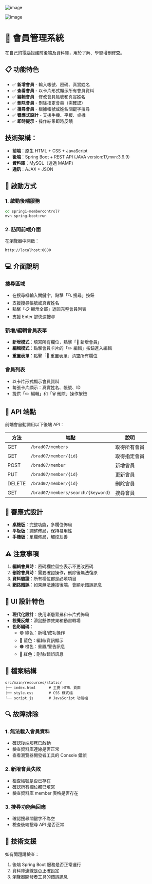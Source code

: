 ![image](https://github.com/user-attachments/assets/9203c633-e9fa-4859-8154-4895b10c4191)

![image](https://github.com/user-attachments/assets/a46c0f54-c057-4733-87d6-b3aaf6acbee2)

# 🏢 會員管理系統

在自己的電腦搭建前後端及資料庫，用於了解、學習增刪修查。

## 📋 功能特色

- ✅ **新增會員** - 輸入帳號、密碼、真實姓名
- ✅ **查看會員** - 以卡片形式顯示所有會員資料
- ✅ **編輯會員** - 修改會員帳號和真實姓名
- ✅ **刪除會員** - 刪除指定會員（需確認）
- ✅ **搜尋會員** - 根據帳號或姓名關鍵字搜尋
- ✅ **響應式設計** - 支援手機、平板、桌機
- ✅ **即時提示** - 操作結果即時反饋

##  技術架構：
-  **前端**：原生 HTML + CSS + JavaScript
-  **後端**：Spring Boot + REST API (JAVA version:17,mvn:3.9.9)
-  **資料庫**：MySQL（透過 MAMP）
-  **通訊**：AJAX + JSON

## 🚀 啟動方式

### 1. 啟動後端服務
```bash
cd spring1-membercontrol7
mvn spring-boot:run
```

### 2. 訪問前端介面
在瀏覽器中開啟：
```
http://localhost:8080
```

## 💻 介面說明

### 搜尋區域
- 在搜尋框輸入關鍵字，點擊「🔍 搜尋」按鈕
- 支援搜尋帳號或真實姓名
- 點擊「📋 顯示全部」返回完整會員列表
- 支援 Enter 鍵快速搜尋

### 新增/編輯會員表單
- **新增模式**：填寫所有欄位，點擊「💾 新增會員」
- **編輯模式**：點擊會員卡片的「✏️ 編輯」按鈕進入編輯
- **重置表單**：點擊「🔄 重置表單」清空所有欄位

### 會員列表
- 以卡片形式顯示會員資料
- 每張卡片顯示：真實姓名、帳號、ID
- 提供「✏️ 編輯」和「🗑️ 刪除」操作按鈕

## 🔧 API 端點

前端會自動調用以下後端 API：

| 方法 | 端點 | 說明 |
|------|------|------|
| GET | `/brad07/members` | 取得所有會員 |
| GET | `/brad07/member/{id}` | 取得指定會員 |
| POST | `/brad07/member` | 新增會員 |
| PUT | `/brad07/member/{id}` | 更新會員 |
| DELETE | `/brad07/member/{id}` | 刪除會員 |
| GET | `/brad07/members/search/{keyword}` | 搜尋會員 |

## 📱 響應式設計

- **桌機版**：完整功能，多欄位佈局
- **平板版**：調整佈局，保持易用性
- **手機版**：單欄佈局，觸控友善

## ⚠️ 注意事項

1. **編輯會員時**：密碼欄位留空表示不更改密碼
2. **刪除會員時**：需要確認操作，刪除後無法復原
3. **資料驗證**：所有欄位都是必填項目
4. **網路錯誤**：如果無法連接後端，會顯示錯誤訊息

## 🎨 UI 設計特色

- **現代化設計**：使用漸層背景和卡片式佈局
- **視覺反饋**：滑鼠懸停效果和動畫轉場
- **色彩編碼**：
  - 🟢 綠色：新增/成功操作
  - 🔵 藍色：編輯/資訊顯示
  - 🟠 橙色：重置/警告訊息
  - 🔴 紅色：刪除/錯誤訊息

## 📁 檔案結構

```
src/main/resources/static/
├── index.html      # 主要 HTML 頁面
├── style.css       # CSS 樣式檔
└── script.js       # JavaScript 功能檔
```

## 🔍 故障排除

### 1. 無法載入會員資料
- 確認後端服務已啟動
- 檢查資料庫連線是否正常
- 查看瀏覽器開發者工具的 Console 錯誤

### 2. 新增會員失敗
- 檢查帳號是否已存在
- 確認所有欄位都已填寫
- 檢查資料庫 member 表格是否存在

### 3. 搜尋功能無回應
- 確認搜尋關鍵字不為空
- 檢查後端搜尋 API 是否正常

## 📧 技術支援

如有問題請檢查：
1. 後端 Spring Boot 服務是否正常運行
2. 資料庫連線是否正確設定
3. 瀏覽器開發者工具的錯誤訊息
